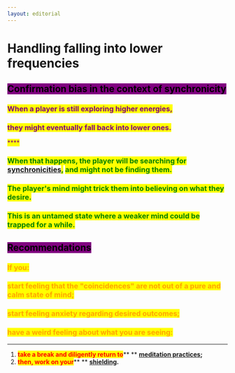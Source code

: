 ```yaml
---
layout: editorial
---
```


# Handling falling into lower frequencies

## <mark style="background-color:purple;">**Confirmation bias in the context of synchronicity**</mark>&#x20;



### <mark style="color:purple;">**When a player is still exploring higher energies,**</mark>&#x20;

### <mark style="color:purple;">**they might eventually fall back into lower ones.**</mark>

<mark style="color:green;"><mark style="color:purple;">****<mark style="color:purple;"></mark>

### <mark style="color:green;">When that happens, the player will be searching for</mark> [synchronicities](../a/)<mark style="color:green;">,</mark> <mark style="color:green;"></mark><mark style="color:green;">**and might not be finding them.**</mark>&#x20;

### <mark style="color:green;">The player's mind might trick them into believing on what they desire.</mark>

### <mark style="color:green;">This is an untamed state where a weaker mind could be trapped for a while.</mark>



## <mark style="background-color:purple;">**Recommendations**</mark>

### <mark style="color:orange;">**If you:**</mark>

### <mark style="color:orange;">start feeling that the "coincidences" are not out of a pure and calm state of mind;</mark> <mark style="color:orange;"></mark><mark style="color:orange;"><mark style="color:red;"><mark style="color:red;"></mark>&#x20;

### <mark style="color:orange;">start feeling anxiety regarding desired outcomes;</mark> <mark style="color:orange;"></mark><mark style="color:orange;"><mark style="color:red;"><mark style="color:red;"></mark>&#x20;

### <mark style="color:orange;">have a weird feeling about what you are seeing:</mark>&#x20;

****

1. <mark style="color:red;">**take a break and diligently return to**</mark>** ** [**meditation practices**](../../../tarot/the-usdchoice-of-tarot/reading-tarot/meditation-groundwork/)**;**
2. <mark style="color:red;">**then, work on your**</mark>** ** [**shielding**](../undefined-2/)**.**

